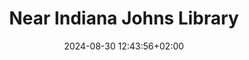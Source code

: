 ---
title: Near Indiana Johns Library
date: 2024-08-30 12:43:56+02:00
themes:
- venice
- dark
- night
- orange
description: Sometime in Venice you need to pass under an house. This is one of them
images:
- DSCF0070.jpg
resources:
- title: Near Indiana Johns Library
  src: DSCF0070.jpg
syndication:
- https://fundor333.medium.com/add-photo-page-in-your-hugo-site-6f3fbc3865e6?source=rss-48447ba4c2e
- https://fundor333.medium.com/add-photo-page-in-your-hugo-site-6f3fbc3865e6?source=rss-48447ba4c2e------2
---